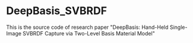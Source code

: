# DeepBasis_SVBRDF
This is the source code of research paper "DeepBasis: Hand-Held Single-Image SVBRDF Capture via Two-Level Basis Material Model"
